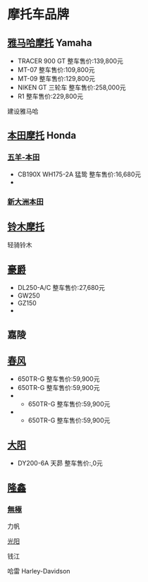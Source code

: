 # 摩托车品牌



## [雅马哈摩托](https://www.yamaha-motor.com.cn/mc/) Yamaha

* TRACER 900 GT 整车售价:139,800元
* MT-07 整车售价:109,800元
* MT-09 整车售价:129,800元
* NIKEN GT 三轮车 整车售价:258,000元
* R1 整车售价:229,800元

建设雅马哈

## [本田摩托](https://www.honda.com.cn/honda/motor.html) Honda

### [五羊-本田](http://www.wuyang-honda.com/)

* CB190X WH175-2A 猛鸷 整车售价:16,680元
* 

### [新大洲本田](https://www.honda-sundiro.com/)



## [铃木摩托](https://www.suzuki-china.com/motor.html)

轻骑铃木



## [豪爵](https://www.haojue.com/)

* DL250-A/C 整车售价:27,680元
* GW250
* GZ150
* 

## 嘉陵



## [春风](https://www.cfmoto.com/)

* 650TR-G 整车售价:59,900元
* 650TR-G 整车售价:59,900元
* * 650TR-G 整车售价:59,900元
* * 650TR-G 整车售价:59,900元


## [大阳](http://www.dayangmotorcycle.com/)

* DY200-6A 天昴 整车售价:,0元


## [隆鑫](https://loncinindustries.com)

### [無極]()



力帆

[光阳](http://www.kymco.com.cn/gymt/index)

钱江



哈雷 Harley-Davidson



